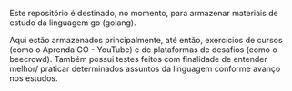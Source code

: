 Este repositório é destinado, no momento, para armazenar materiais de estudo da linguagem go (golang).

Aqui estão armazenados principalmente, até então, exercícios de cursos (como o Aprenda GO - YouTube) e
de plataformas de desafios (como o beecrowd). Também possui testes feitos com finalidade de entender melhor/
praticar determinados assuntos da linguagem conforme avanço nos estudos.
